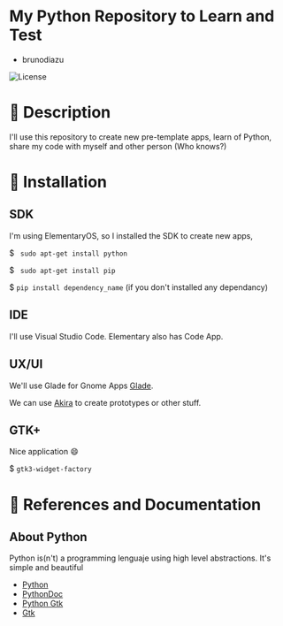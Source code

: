 # My Python Repository to Learn and Test
- brunodiazu

![License](https://upload.wikimedia.org/wikipedia/commons/thumb/9/93/GPLv3_Logo.svg/250px-GPLv3_Logo.svg.png)

#  :paperclip: Description
I'll use this repository to create new pre-template apps, learn of Python, share my code with myself and other person (Who knows?)


# :rainbow: Installation

## SDK
I'm using ElementaryOS, so I installed the SDK to create new apps,

$ ``` sudo apt-get install python```

$ ``` sudo apt-get install pip```

$ ``` pip install dependency_name ``` (if you don't installed any dependancy)

## IDE

I'll use Visual Studio Code. Elementary also has Code App.

## UX/UI 

We'll use Glade for Gnome Apps [Glade](https://glade.gnome.org/).

We can use [Akira](https://github.com/akiraux/Akira) to create prototypes or other stuff.

## GTK+
Nice application :smile:

$ ```gtk3-widget-factory```

# :scroll: References and Documentation

## About Python
Python is(n't) a programming lenguaje using high level abstractions. It's simple and beautiful


<!--[NameOfLink](https://www.TheLink.here)-->
- [Python](https://www.python.org/)
- [PythonDoc](https://www.python.org/doc/)
- [Python Gtk](https://python-gtk-3-tutorial.readthedocs.io/en/latest/)
- [Gtk](https://www.gtk.org/)